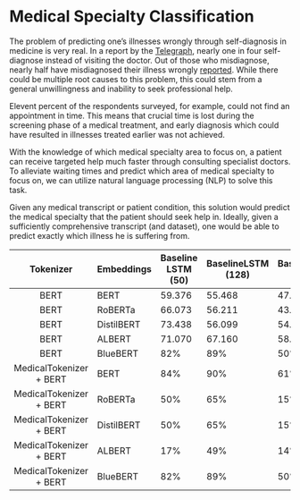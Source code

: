 # Medical Specialty Classification

The problem of predicting one’s illnesses wrongly through self-diagnosis in medicine is very real. In a report by the [Telegraph](https://www.telegraph.co.uk/news/health/news/11760658/One-in-four-self-diagnose-on-the-internet-instead-of-visiting-the-doctor.html), nearly one in four self-diagnose instead of visiting the doctor. Out of those who misdiagnose, nearly half have misdiagnosed their illness wrongly [reported](https://bigthink.com/health/self-diagnosis/). While there could be multiple root causes to this problem, this could stem from a general unwillingness and inability to seek professional help.

Elevent percent of the respondents surveyed, for example, could not find an appointment in time. This means that crucial time is lost during the screening phase of a medical treatment, and early diagnosis which could have resulted in illnesses treated earlier was not achieved.

With the knowledge of which medical specialty area to focus on, a patient can receive targeted help much faster through consulting specialist doctors. To alleviate waiting times and predict which area of medical specialty to focus on, we can utilize natural language processing (NLP) to solve this task.

Given any medical transcript or patient condition, this solution would predict the medical specialty that the patient should seek help in. Ideally, given a sufficiently comprehensive transcript (and dataset), one would be able to predict exactly which illness he is suffering from.




| Tokenizer               |  Embeddings    | Baseline LSTM (50) | BaselineLSTM (128) | BaselineLSTM (256) |
|:-----------------------:|----------------|--------------------|--------------------|--------------------|
| BERT                    |   BERT         |  59.376            | 55.468             | 47.264             |
| BERT                    |   RoBERTa      |  66.073            | 56.211             | 43.313             |
| BERT                    |   DistilBERT   |  73.438            | 56.099             | 54.282             |
| BERT                    |   ALBERT       |  71.070            | 67.160             | 58.594             |
| BERT                    |   BlueBERT     |  82%               | 89%                | 50%                |
| MedicalTokenizer + BERT |   BERT         |  84%               | 90%                | 61%                |
| MedicalTokenizer + BERT |   RoBERTa      |  50%               | 65%                | 15%                |
| MedicalTokenizer + BERT |   DistilBERT   |  50%               | 65%                | 15%                |
| MedicalTokenizer + BERT |   ALBERT       |  17%               | 49%                | 14%                |
| MedicalTokenizer + BERT |   BlueBERT     |  82%               | 89%                | 50%                |
